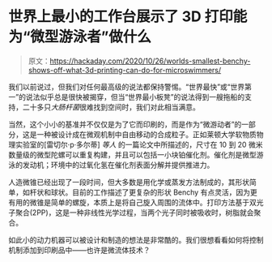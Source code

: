 # 世界上最小的工作台展示了 3D 打印能为“微型游泳者”做什么

> 原文：<https://hackaday.com/2020/10/26/worlds-smallest-benchy-shows-off-what-3d-printing-can-do-for-microswimmers/>

我们以前说过，但我们对任何最高级的说法都保持警惕。“世界最快”或“世界第一”的说法似乎总是很快被揭穿，但当“世界最小板凳”的说法得到一艘拖船的支持，二十多只*大肠杆菌*很难找到空间时，我们对此相当满意。

当然，这个小小的基准并不仅仅是为了它而印刷的，而是作为“微游动者”的一部分，这是一种被设计成在微观机制中自由移动的合成粒子。正如莱顿大学软物质物理实验室的[雷切尔·p·多尔蒂] *等人* 的一篇论文中所描述的，尺寸在 10 到 20 微米数量级的微型陀螺可以重复构建，并且可以包括一小块铂催化剂。催化剂是微型游泳的发动机；环境中的过氧化氢在催化剂表面分解并提供推进力。

人造微锥已经出现了一段时间，但大多数是用化学或蒸发方法制成的，其形状简单，如杆状和球状。目前的工作描述了更复杂的形状 Benchy 有点灵活，因为更有用的微锥是简单的螺旋，本质上是将自己旋入周围的流体中。打印方法基于双光子聚合(2PP)，这是一种非线性光学过程，当两个光子同时被吸收时，树脂就会聚合。

如此小的动力机器可以被设计和制造的想法是非常酷的。我们很想看看如何将控制机制添加到印刷品中——也许是微流体技术？